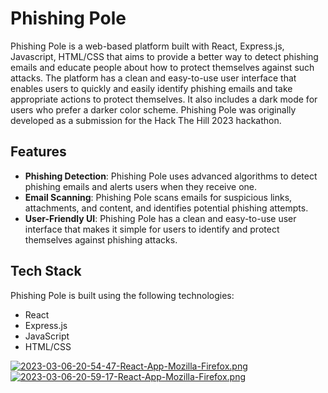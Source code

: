 # Phishing Pole

Phishing Pole is a web-based platform built with React, Express.js, Javascript, HTML/CSS that aims to provide a better way to detect phishing emails and educate people about how to protect themselves against such attacks. The platform has a clean and easy-to-use user interface that enables users to quickly and easily identify phishing emails and take appropriate actions to protect themselves. It also includes a dark mode for users who prefer a darker color scheme. Phishing Pole was originally developed as a submission for the Hack The Hill 2023 hackathon.

## Features

- **Phishing Detection**: Phishing Pole uses advanced algorithms to detect phishing emails and alerts users when they receive one.
- **Email Scanning**: Phishing Pole scans emails for suspicious links, attachments, and content, and identifies potential phishing attempts.
- **User-Friendly UI**: Phishing Pole has a clean and easy-to-use user interface that makes it simple for users to identify and protect themselves against phishing attacks.


## Tech Stack

Phishing Pole is built using the following technologies:

- React
- Express.js
- JavaScript
- HTML/CSS

[![2023-03-06-20-54-47-React-App-Mozilla-Firefox.png](https://i.postimg.cc/TwYLrvJx/2023-03-06-20-54-47-React-App-Mozilla-Firefox.png)](https://postimg.cc/TyF36SsN)
[![2023-03-06-20-59-17-React-App-Mozilla-Firefox.png](https://i.postimg.cc/fbXnBV5j/2023-03-06-20-59-17-React-App-Mozilla-Firefox.png)](https://postimg.cc/GBc5phWH)

